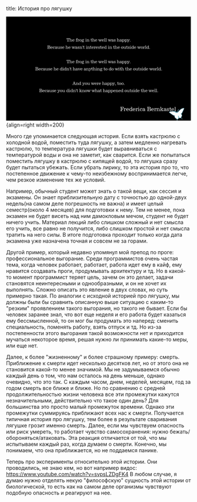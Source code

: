 title: История про лягушку

![](/blog/static/img/3DsdJgbaimU.jpg){align=right width=200}

Много где упоминается следующая история. Если взять кастрюлю с холодной водой, поместить туда лягушку, а затем медленно нагревать кастрюлю, то температура лягушки будет выравниваться с температурой воды и она не заметит, как сварится. Если же попытаться поместить лягушку в кастрюлю с кипящей водой, то лягушка сразу будет пытаться убежать. Если убрать лирику, то эта история про то, что постепенное движение к чему-то неизбежному воспринимается легче, чем резкое изменение тех же условий.

Например, обычный студент может знать о такой вещи, как сессия и экзамены. Он знает приблизительную дату с точностью до одной-двух недель(на самом деле погрешность не важна) и имеет целый семестр(около 4 месяцев) для подготовки к нему. Тем не менее, пока экзамен не будет висеть над ним дамокловым мечом, студент не будет ничего учить. Материал лекций либо слишком сложный и нет смысла его учить, все равно не получится, либо слишком простой и нет смысла тратить на него силы. В итоге подготовка проходит только когда дата экзамена уже назначена точная и совсем не за горами.

Другой пример, который недавно упомянул мой препод по проге: профессиональное выгорание. Среди программистов очень частая тема, когда человек работает, работает, работа идет ему в кайф, ему нравится создавать проги, продумывать архитектуру и тд. Но в какой-то момент программист теряет цель, зачем он это делает, задачи становятся неинтересными и однообразными, и он не хочет их выполнять. Сложно описать это явление в двух словах, но суть примерно такая. По аналогии с исходной историей про лягушку, мы должны были бы сравнить описанную выше ситуацию с каким-то "резким" проявлением такого выгорания, но такого не бывает. Если бы человек заранее знал, что вот еще неделя и его работа будет казаться ему бессмысленной, то он мог бы продумать это наперед: сменить специальность, поменять работу, взять отпуск и тд. Но из-за постепенности этого выгорания такой возможности нет и приходится мучаться некоторое время, решая нужно ли принимать какие-то меры, или еще нет.

Далее, к более "жизненному" и более страшному примеру: смерть. Приближение к смерти идет несколько десятков лет, но от этого она не становится какой-то менее значимой. Мы не задумываемся обычно каждый день о том, что нам осталось на день меньше, однако очевидно, что это так. С каждым часом, днем, неделей, месяцем, год за годом смерть все ближе и ближе. Но по сравнению с средней продолжительностью жизни человека все эти промежутки кажутся незначительными, действительно что такое один день? Для большинства это просто малый промежуток времени. Однако эти промежутки суммируясь приближают всех нас к смерти. Получается типичная история про лягушку, тем более в результате сваривания лягушке грозит именно смерть. Далее, если мы чувствуем опасность или риск умереть, то работает чувство самосохранения: нужно бежать/обороняться/атаковать. Эта реакция отличается от той, что мы испытываем каждый раз, когда думаем о смерти. Конечно, мы понимаем, что она приближается, но не поддаемся панике.

Теперь про эксперименты относительно этой истории. Они проводились, не знаю кем, но вот например видос: https://www.youtube.com/watch?v=svpsLZDgFK4 В любом случае, я думаю нужно отделять некую "философскую" сущность этой истории от биологической, то есть как на самом деле организмы чувствуют подобную опасность и реагируют на нее.
